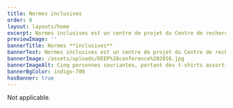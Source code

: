 ```yaml
---
title: Normes inclusives
order: 0
layout: layouts/home
excerpt: Normes inclusives est un centre de projet du Centre de recherche sur la conception inclusive (IDRC). Ici, nous rassemblons tous nos efforts liés au développement de normes inclusives. Notre travail consiste à mener des recherches auprès de la communauté des personnes handicapées pour éclairer l’élaboration de normes, à rédiger des normes de base et à participer activement aux comités d’élaboration de normes.
previewImage: ''
bannerTitle: Normes **inclusives**
bannerText: Normes inclusives est un centre de projet du Centre de recherche sur la conception inclusive (IDRC). Ici, nous rassemblons tous nos efforts liés au développement de normes inclusives. Notre travail consiste à mener des recherches auprès de la communauté des personnes handicapées pour éclairer l’élaboration de normes, à rédiger des normes de base et à participer activement aux comités d’élaboration de normes.
bannerImage: /assets/uploads/DEEP%20conference%202016.jpg
bannerImageAlt: Cinq personnes souriantes, portant des t-shirts assortis, se trouvent à une table d'information sur un trottoir, sous un parapluie. L'un des membres à l'avant utilise un appareil de mobilité.
bannerBgColor: indigo-700
hasBanner: true
---
```

Not applicable.
